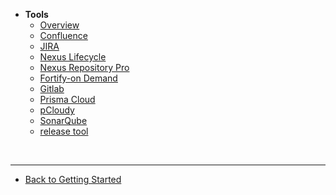 - **Tools**
  - [Overview](tools-overview) 
  - [Confluence](confluence-overview)
  - [JIRA](jira-overview) 
  - [Nexus Lifecycle](nexus-lifecycle-overview)
  - [Nexus Repository Pro](nexus-repository-pro-overview)
  - [Fortify-on Demand](fortify-on-demand-overview)
  - [Gitlab](gitlab-overview)
  - [Prisma Cloud](prisma-cloud-overview)
  - [pCloudy](pcloudy-overview)
  - [SonarQube](sonarqube-overview)
  - [release tool]()  

&nbsp;

---
  - [Back to Getting Started](ship-hats-overview)
